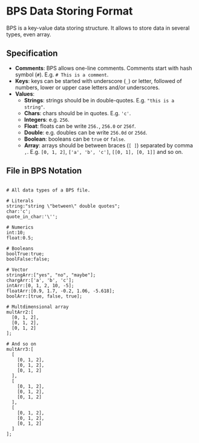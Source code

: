# BPS Data Storing Format

BPS is a key-value data storing structure. It allows to store data in several types, even array.

## Specification

- **Comments**: BPS allows one-line comments. Comments start with hash symbol (`#`). E.g. `# This is a comment`.
- **Keys**: keys can be started with underscore (`_`) or letter, followed of numbers, lower or upper case letters and/or underscores.
- **Values**:
  * **Strings**: strings should be in double-quotes. E.g. `"this is a string"`.
  * **Chars**: chars should be in quotes. E.g. `'c'`.
  * **Integers**: e.g. `256`.
  * **Float**: floats can be write `256.`, `256.0` or `256f`.
  * **Double**: e.g. doubles can be write `256.0d` or `256d`.
  * **Boolean**: booleans can be `true` or `false`.
  * **Array**: arrays should be between braces (`[ ]`) separated by comma `,`. E.g. `[0, 1, 2]`, `['a', 'b', 'c']`, `[[0, 1], [0, 1]]` and so on.

## File in BPS Notation

```

# All data types of a BPS file.

# Literals
string:"string \"between\" double quotes";
char:'c';
quote_in_char:'\'';

# Numerics
int:10;
float:0.5;

# Booleans
boolTrue:true;
boolFalse:false;

# Vector
stringArr:["yes", "no", "maybe"];
chargArr:['a', 'b', 'c'];
intArr:[0, 1, 2, 10, -5];
floatArr:[0.9, 1.7, -0.2, 1.06, -5.618];
boolArr:[true, false, true];

# Multdimensional array
multArr2:[
  [0, 1, 2],
  [0, 1, 2],
  [0, 1, 2]
];

# And so on
multArr3:[
  [
    [0, 1, 2],
    [0, 1, 2],
    [0, 1, 2]
  ],
  [
    [0, 1, 2],
    [0, 1, 2],
    [0, 1, 2]
  ],
  [
    [0, 1, 2],
    [0, 1, 2],
    [0, 1, 2]
  ]
];

```
